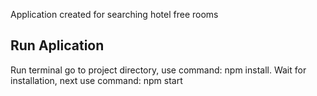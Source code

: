 Application created for searching hotel free rooms

## Run Aplication

Run terminal go to project directory, use command: npm install.
Wait for installation, next use command: npm start
